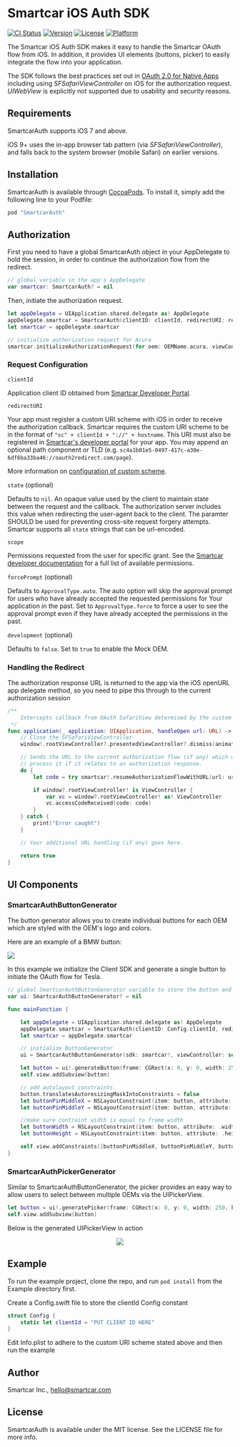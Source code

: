 # Smartcar iOS Auth SDK

[![CI Status](https://img.shields.io/travis/smartcar/ios-sdk.svg?style=flat)](https://travis-ci.com/smartcar/ios-sdk/)
[![Version](https://img.shields.io/cocoapods/v/SmartcarAuth.svg?style=flat)](http://cocoapods.org/pods/SmartcarAuth)
[![License](https://img.shields.io/cocoapods/l/SmartcarAuth.svg?style=flat)](http://cocoapods.org/pods/SmartcarAuth)
[![Platform](https://img.shields.io/cocoapods/p/SmartcarAuth.svg?style=flat)](http://cocoapods.org/pods/SmartcarAuth)

The Smartcar iOS Auth SDK makes it easy to handle the Smartcar OAuth flow from
iOS. In addition, it provides UI elements (buttons, picker) to easily integrate
the flow into your application.

The SDK follows the best practices set out in [OAuth 2.0 for Native Apps](https://tools.ietf.org/html/draft-ietf-oauth-native-apps-06)
including using _SFSafariViewController_ on iOS for the authorization request.
_UIWebView_ is explicitly not supported due to usability and security reasons.

## Requirements

SmartcarAuth supports iOS 7 and above.

iOS 9+ uses the in-app browser tab pattern (via _SFSafariViewController_), and
falls back to the system browser (mobile Safari) on earlier versions.

## Installation

SmartcarAuth is available through [CocoaPods](http://cocoapods.org). To install
it, simply add the following line to your Podfile:

```ruby
pod "SmartcarAuth"
```

## Authorization

First you need to have a global SmartcarAuth object in your AppDelegate to hold
the session, in order to continue the authorization flow from the redirect.

```swift
// global variable in the app's AppDelegate
var smartcar: SmartcarAuth? = nil
```

Then, initiate the authorization request.

```swift
let appDelegate = UIApplication.shared.delegate as! AppDelegate
appDelegate.smartcar = SmartcarAuth(clientID: clientId, redirectURI: redirectURI, scope: scope)
let smartcar = appDelegate.smartcar

// initialize authorization request for Acura
smartcar.initializeAuthorizationRequest(for oem: OEMName.acura, viewController: viewController)
```

### Request Configuration

`clientId`

Application client ID obtained from [Smartcar Developer Portal](https://developer.smartcar.com/).

`redirectURI`

Your app must register a custom URI scheme with iOS in order to receive the
authorization callback. Smartcar requires the custom URI scheme to be in the
format of `"sc" + clientId + "://" + hostname`. This URI must also be registered
in [Smartcar's developer portal](https://developer.smartcar.com) for your app.
You may append an optional path component or TLD (e.g. `sc4a1b01e5-0497-417c-a30e-6df6ba33ba46://oauth2redirect.com/page`).

More information on [configuration of custom scheme](http://www.idev101.com/code/Objective-C/custom_url_schemes.html).

`state` (optional)

Defaults to `nil`. An opaque value used by the client to maintain state between the request and the callback. The authorization server includes this value when redirecting the user-agent back to the client. The paramter SHOULD be used for preventing cross-site request forgery attempts. Smartcar supports all `state` strings that can be url-encoded.

`scope`

Permissions requested from the user for specific grant. See the [Smartcar developer documentation](https://developer.smartcar.com/docs)
for a full list of available permissions.

`forcePrompt` (optional)

Defaults to `ApprovalType.auto`. The auto option will skip the approval prompt
for users who have already accepted the requested permissions for Your
application in the past. Set to `ApprovalType.force` to force a user to see the
approval prompt even if they have already accepted the permissions in the past.

`development` (optional)

Defaults to `false`. Set to `true` to enable the Mock OEM.

### Handling the Redirect

The authorization response URL is returned to the app via the iOS openURL app delegate method, so you need to pipe this through to the current authorization session

```swift
/**
	Intercepts callback from OAuth SafariView determined by the custom URI
 */
func application(_ application: UIApplication, handleOpen url: URL) -> Bool {
    // Close the SFSafariViewController
    window!.rootViewController?.presentedViewController?.dismiss(animated: true , completion: nil)

    // Sends the URL to the current authorization flow (if any) which will
    // process it if it relates to an authorization response.
    do {
        let code = try smartcar!.resumeAuthorizationFlowWithURL(url: url)

        if window?.rootViewController! is ViewController {
            var vc = window?.rootViewController! as! ViewController
            vc.accessCodeReceived(code: code)
        }
    } catch {
        print("Error caught")
    }

    // Your additional URL handling (if any) goes here.

    return true
}
```

## UI Components

### SmartcarAuthButtonGenerator

The button generator allows you to create individual buttons for each OEM which
are styled with the OEM's logo and colors.

Here are an example of a BMW button:

![](SmartcarAuthExample/SmartcarAuthExample/Assets.xcassets/buttons.png)


In this example we initialize the Client SDK and generate a single button to
initiate the OAuth flow for Tesla.

```swift
// global SmartcarAuthButtonGenerator variable to store the button and action
var ui: SmartcarAuthButtonGenerator? = nil

func mainFunction {

    let appDelegate = UIApplication.shared.delegate as! AppDelegate
    appDelegate.smartcar = SmartcarAuth(clientID: Config.clientId, redirectURI: "sc" + Config.clientId + "://page", scope: ["read_vehicle_info", "read_odometer"])
    let smartcar = appDelegate.smartcar

    // initialize ButtonGenerator
    ui = SmartcarAuthButtonGenerator(sdk: smartcar!, viewController: self)

    let button = ui!.generateButton(frame: CGRect(x: 0, y: 0, width: 250, height: 50), for: OEMName.tesla)
    self.view.addSubview(button)

    // add autolayout constraints
    button.translatesAutoresizingMaskIntoConstraints = false
    let buttonPinMiddleX = NSLayoutConstraint(item: button, attribute: .centerX, relatedBy: .equal, toItem: self.view, attribute: .centerX, multiplier: 1.0, constant: 0)
    let buttonPinMiddleY = NSLayoutConstraint(item: button, attribute: .centerY, relatedBy: .equal, toItem: self.view, attribute: .centerY, multiplier: 1.5, constant: 0)

    //make sure contraint width is equal to frame width
    let buttonWidth = NSLayoutConstraint(item: button, attribute: .width, relatedBy: .equal, toItem: nil, attribute: .notAnAttribute, multiplier: 1, constant: 250)
    let buttonHeight = NSLayoutConstraint(item: button, attribute: .height, relatedBy: .equal, toItem: nil, attribute: .notAnAttribute, multiplier: 1, constant: 50)

    self.view.addConstraints([buttonPinMiddleX, buttonPinMiddleY, buttonWidth, buttonHeight])
}
```

### SmartcarAuthPickerGenerator

Similar to SmartcarAuthButtonGenerator, the picker provides an easy way to allow
users to select between multiple OEMs via the UIPickerView.

```swift
let button = ui!.generatePicker(frame: CGRect(x: 0, y: 0, width: 250, height: 50))
self.view.addSubview(button)
```

Below is the generated UIPickerView in action

<p align="center">
  <img src="SmartcarAuthExample/SmartcarAuthExample/Assets.xcassets/picker.png"/>
</p>

## Example

To run the example project, clone the repo, and run `pod install` from the Example directory first.

Create a Config.swift file to store the clientId Config constant

```swift
struct Config {
    static let clientId = "PUT CLIENT ID HERE"
}
```

Edit Info.plist to adhere to the custom URI scheme stated above and then run the example

## Author

Smartcar Inc., hello@smartcar.com

## License

SmartcarAuth is available under the MIT license. See the LICENSE file for more info.
